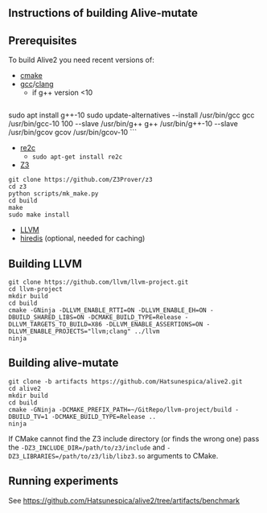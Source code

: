 Instructions of building Alive-mutate 
------

Prerequisites
-------------
To build Alive2 you need recent versions of:
* [cmake](https://cmake.org)
* [gcc](https://gcc.gnu.org)/[clang](https://clang.llvm.org)
  + if g++ version <10
    ```
sudo apt install g++-10
sudo update-alternatives --install /usr/bin/gcc gcc /usr/bin/gcc-10 100 --slave /usr/bin/g++ g++ /usr/bin/g++-10 --slave /usr/bin/gcov gcov /usr/bin/gcov-10
    ```
* [re2c](https://re2c.org/)
  + `sudo apt-get install re2c`
* [Z3](https://github.com/Z3Prover/z3)
```
git clone https://github.com/Z3Prover/z3
cd z3
python scripts/mk_make.py
cd build
make
sudo make install
```
* [LLVM](https://github.com/llvm/llvm-project)
* [hiredis](https://github.com/redis/hiredis) (optional, needed for caching)

Building LLVM
--------
```
git clone https://github.com/llvm/llvm-project.git
cd llvm-project
mkdir build
cd build
cmake -GNinja -DLLVM_ENABLE_RTTI=ON -DLLVM_ENABLE_EH=ON -DBUILD_SHARED_LIBS=ON -DCMAKE_BUILD_TYPE=Release -DLLVM_TARGETS_TO_BUILD=X86 -DLLVM_ENABLE_ASSERTIONS=ON -DLLVM_ENABLE_PROJECTS="llvm;clang" ../llvm
ninja
```

Building alive-mutate
--------

```
git clone -b artifacts https://github.com/Hatsunespica/alive2.git
cd alive2
mkdir build
cd build
cmake -GNinja -DCMAKE_PREFIX_PATH=~/GitRepo/llvm-project/build -DBUILD_TV=1 -DCMAKE_BUILD_TYPE=Release ..
ninja
```

If CMake cannot find the Z3 include directory (or finds the wrong one) pass
the ``-DZ3_INCLUDE_DIR=/path/to/z3/include`` and ``-DZ3_LIBRARIES=/path/to/z3/lib/libz3.so`` arguments to CMake.

Running experiments
------
See https://github.com/Hatsunespica/alive2/tree/artifacts/benchmark
